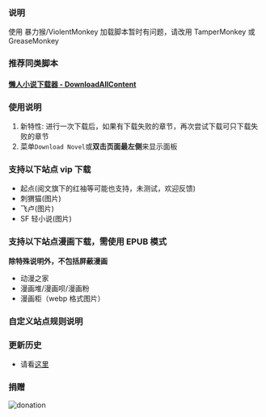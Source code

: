### 说明

使用 暴力猴/ViolentMonkey 加载脚本暂时有问题，请改用 TamperMonkey 或 GreaseMonkey

### 推荐同类脚本

#### [懒人小说下载器 - DownloadAllContent](https://greasyfork.org/zh-CN/scripts/25068)

### 使用说明

1. 新特性: 进行一次下载后，如果有下载失败的章节，再次尝试下载可只下载失败的章节
2. 菜单`Download Novel`或**双击页面最左侧**来显示面板

### 支持以下站点 vip 下载

- 起点(阅文旗下的红袖等可能也支持，未测试，欢迎反馈)
- 刺猬猫(图片)
- 飞卢(图片)
- SF 轻小说(图片)

### 支持以下站点漫画下载，需使用 EPUB 模式

**除特殊说明外，不包括屏蔽漫画**

- 动漫之家
- 漫画堆/漫画呗/漫画粉
- 漫画柜（webp 格式图片）

### 自定义站点规则说明

### 更新历史

- 请看[这里](https://github.com/dodying/UserJs/commits/master/novel/novelDownloader/novelDownloader3.user.js)

### 捐赠

![donation](https://cdn.jsdelivr.net/gh/dodying/UserJs@master/donation.jpg)

